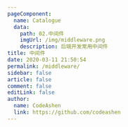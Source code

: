 ```yaml
---
pageComponent:
  name: Catalogue
  data:
    path: 02.中间件
    imgUrl: /img/middleware.png
    description: 后端开发常用中间件
title: 中间件
date: 2020-03-11 21:50:54
permalink: /middleware/
sidebar: false
article: false
comment: false
editLink: false
author:
  name: CodeAshen
  link: https://github.com/codeashen
---
```


